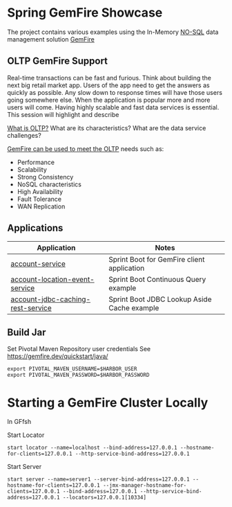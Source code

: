# Spring GemFire Showcase

The project contains various examples using the In-Memory [NO-SQL](https://en.wikipedia.org/wiki/NoSQL) data management solution [GemFire](https://gemfire.dev/)


## OLTP GemFire Support

Real-time transactions can be fast and furious. Think about building the next big retail market app.
Users of the app need to get the answers as quickly as possible. Any slow down to response times will have those users going somewhere else.
When the application is popular more and more users will come. Having highly scalable and fast data services is essential.
This session will highlight and describe

[What is OLTP?](https://www.oracle.com/database/what-is-oltp/)
What are its characteristics?
What are the data service challenges?

[GemFire can be used to meet the OLTP](https://www.youtube.com/watch?v=oy_Yq_mf45Y) needs such as:

- Performance
- Scalability
- Strong Consistency
- NoSQL characteristics
- High Availability
- Fault Tolerance
- WAN Replication


## Applications


| Application                                                                         | Notes                                       | 
|-------------------------------------------------------------------------------------|---------------------------------------------|
| [account-service](applications/account-service)                                     | Sprint Boot for GemFire client application  |
| [account-location-event-service](applications/account-location-event-service)       | Sprint Boot Continuous Query example        |
| [account-jdbc-caching-rest-service](applications/account-jdbc-caching-rest-service) | Sprint Boot JDBC Lookup Aside Cache example |



## Build Jar

Set Pivotal Maven Repository user credentials
See https://gemfire.dev/quickstart/java/

```shell
export PIVOTAL_MAVEN_USERNAME=$HARBOR_USER
export PIVOTAL_MAVEN_PASSWORD=$HARBOR_PASSWORD
```

# Starting a GemFire Cluster Locally


In GFfsh

Start Locator
```shell
start locator --name=localhost --bind-address=127.0.0.1 --hostname-for-clients=127.0.0.1 --http-service-bind-address=127.0.0.1
```

Start Server
```shell
start server --name=server1 --server-bind-address=127.0.0.1 --hostname-for-clients=127.0.0.1 --jmx-manager-hostname-for-clients=127.0.0.1 --bind-address=127.0.0.1 --http-service-bind-address=127.0.0.1 --locators=127.0.0.1[10334]
```
